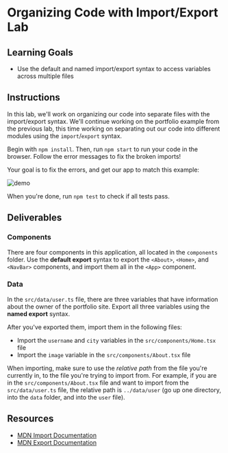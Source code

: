 # Organizing Code with Import/Export Lab

## Learning Goals

- Use the default and named import/export syntax to access variables across
  multiple files

## Instructions

In this lab, we'll work on organizing our code into separate files with the
import/export syntax. We'll continue working on the portfolio example from the
previous lab, this time working on separating out our code into different
modules using the `import`/`export` syntax.

Begin with `npm install`. Then, run `npm start` to run your code in the browser.
Follow the error messages to fix the broken imports!

Your goal is to fix the errors, and get our app to match this example:

![demo](https://curriculum-content.s3.amazonaws.com/phase-2/phase-2-hooks-import-export-lab/demo.png)

When you're done, run `npm test` to check if all tests pass.

## Deliverables

### Components

There are four components in this application, all located in the `components`
folder. Use the **default export** syntax to export the `<About>`, `<Home>`,
and `<NavBar>` components, and import them all in the `<App>` component.

### Data

In the `src/data/user.ts` file, there are three variables that have information
about the owner of the portfolio site. Export all three variables using the
**named export** syntax.

After you've exported them, import them in the following files:

- Import the `username` and `city` variables in the `src/components/Home.tsx`
  file
- Import the `image` variable in the `src/components/About.tsx` file

When importing, make sure to use the _relative path_ from the file you're
currently in, to the file you're trying to import from. For example, if you are
in the `src/components/About.tsx` file and want to import from the
`src/data/user.ts` file, the relative path is `../data/user` (go up one
directory, into the `data` folder, and into the `user` file).

## Resources

- [MDN Import Documentation][import]
- [MDN Export Documentation][export]

[import]: https://developer.mozilla.org/en-US/docs/web/javascript/reference/statements/import
[export]: https://developer.mozilla.org/en-US/docs/web/javascript/reference/statements/export
